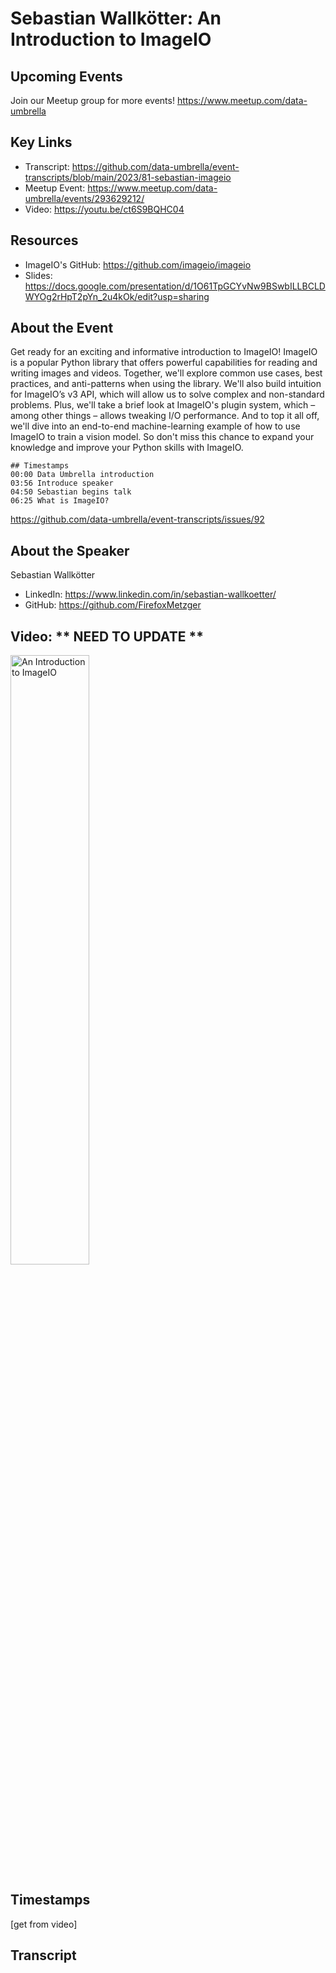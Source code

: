 # Sebastian Wallkötter: An Introduction to ImageIO

## Upcoming Events
Join our Meetup group for more events!
https://www.meetup.com/data-umbrella

## Key Links
- Transcript: https://github.com/data-umbrella/event-transcripts/blob/main/2023/81-sebastian-imageio
- Meetup Event: https://www.meetup.com/data-umbrella/events/293629212/
- Video: https://youtu.be/ct6S9BQHC04

## Resources
- ImageIO's GitHub: https://github.com/imageio/imageio
- Slides: https://docs.google.com/presentation/d/1O61TpGCYvNw9BSwbILLBCLDWYOg2rHpT2pYn_2u4kOk/edit?usp=sharing

## About the Event
Get ready for an exciting and informative introduction to ImageIO! ImageIO is a popular Python library that offers powerful capabilities for reading and writing images and videos. Together, we'll explore common use cases, best practices, and anti-patterns when using the library. We'll also build intuition for ImageIO’s v3 API, which will allow us to solve complex and non-standard problems. Plus, we'll take a brief look at ImageIO's plugin system, which – among other things – allows tweaking I/O performance. And to top it all off, we'll dive into an end-to-end machine-learning example of how to use ImageIO to train a vision model. So don't miss this chance to expand your knowledge and improve your Python skills with ImageIO.

```
## Timestamps
00:00 Data Umbrella introduction
03:56 Introduce speaker
04:50 Sebastian begins talk
06:25 What is ImageIO?

```
https://github.com/data-umbrella/event-transcripts/issues/92


## About the Speaker
Sebastian Wallkötter

- LinkedIn: https://www.linkedin.com/in/sebastian-wallkoetter/ 
- GitHub: https://github.com/FirefoxMetzger

## Video:  ** NEED TO UPDATE **
<a href="http://www.youtube.com/watch?feature=player_embedded&v=ct6S9BQHC04" target="_blank"><img src="http://img.youtube.com/vi/ct6S9BQHC04/0.jpg"
alt="An Introduction to ImageIO" width="50%" /></a>

## Timestamps
[get from video]

## Transcript
